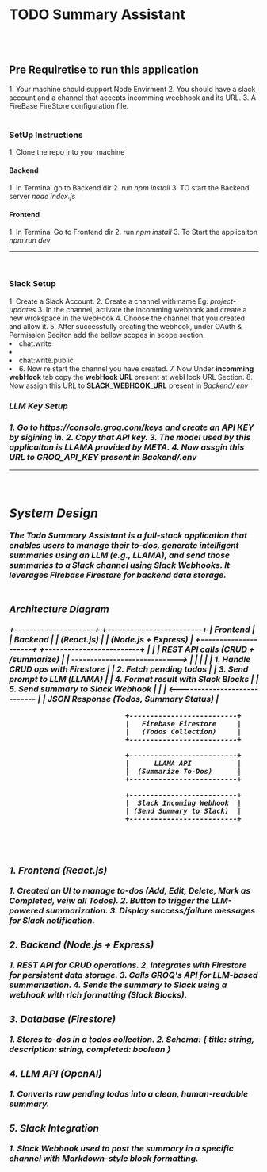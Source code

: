 <h1> TODO Summary Assistant </h1>
<br>
<br>
<h2> Pre Requiretise to run this application</h2>
1. Your machine should support Node Envirment 
2. You should have a slack account and a channel that accepts incomming weebhook and its URL.
3. A FireBase FireStore configuration file.

<br>
<br>
<h3>SetUp Instructions </h3>
1. Clone the repo into your machine

<h4> Backend </h4>
<p>
1. In Terminal go to Backend dir
2. run <i> npm install </i>
3. TO start the Backend server <i> node index.js </i>
</p>

<h4>Frontend </h4>
1. In Terminal Go to Frontend dir
2. run <i> npm install </i>
3. To Start the applicaiton <i> npm run dev </i>

<hr/>
<br>

<h3> Slack Setup</h3>
1. Create a Slack Account.
2. Create a channel with name  Eg: <i>project-updates</i>
3. In the channel, activate the incomming webhook and create a new wrokspace in the webHook
4. Choose the channel that you created and allow it.
5. After successfully creating the webhook, under OAuth & Permission Seciton add the bellow scopes in scope section.
   <li>chat:write <li>
   <li>chat:write.public<li>
6. Now re start the channel you have created.
7. Now Under  <b>incomming webHook </b> tab copy the <b> webHook URL </b> present at webHook URL Section.
8. Now assign this URL to <b>SLACK_WEBHOOK_URL</b> present in   <i> Backend/.env <i> 

<h3> LLM Key Setup <h3>
1. Go to <i>https://console.groq.com/keys</i> and create an API KEY by sigining in.
2. Copy that API key.
3. The model used by this applicaiton is <i> LLAMA </i> provided by META.
4. Now assgin this URL to <b>GROQ_API_KEY</b> present in  <i> Backend/.env <i> 


<hr>
<br>
<h2>System Design </h2>
The Todo Summary Assistant is a full-stack application that enables users to manage their to-dos, generate intelligent summaries using an LLM (e.g., LLAMA), and send those summaries to a Slack channel using Slack Webhooks. It leverages Firebase Firestore for backend data storage.
<br>
<br>
<h3>Architecture Diagram</h3>
            +---------------------+        +-------------------------+
            |      Frontend       |        |         Backend         |
            |     (React.js)      |        |   (Node.js + Express)   |
            +---------------------+        +-------------------------+
                    |                                |
                    |   REST API calls (CRUD + /summarize)          |
                    | ----------------------------> |
                    |                                |
                    |                                |  1. Handle CRUD ops with Firestore
                    |                                |  2. Fetch pending todos
                    |                                |  3. Send prompt to LLM (LLAMA)
                    |                                |  4. Format result with Slack Blocks
                    |                                |  5. Send summary to Slack Webhook
                    |                                |
                    | <---------------------------- |
                    |      JSON Response (Todos, Summary Status)     |

                                +--------------------------+
                                |   Firebase Firestore     |
                                |   (Todos Collection)     |
                                +--------------------------+

                                +--------------------------+
                                |      LLAMA API           |
                                |  (Summarize To-Dos)      |
                                +--------------------------+

                                +--------------------------+
                                |  Slack Incoming Webhook  |
                                | (Send Summary to Slack)  |
                                +--------------------------+


<br>
<br>
<h3>1. Frontend (React.js) </h3>
1. Created an UI to manage to-dos (Add, Edit, Delete, Mark as Completed, veiw all Todos).
2. Button to trigger the LLM-powered summarization.
3. Display success/failure messages for Slack notification.

<br>
<h3>2. Backend  (Node.js + Express) </h3>
1. REST API for CRUD operations.
2. Integrates with Firestore for persistent data storage.
3. Calls GROQ's API for LLM-based summarization.
4. Sends the summary to Slack using a webhook with rich formatting (Slack Blocks).
<br>
<h3>3. Database (Firestore) </h3>
1. Stores to-dos in a todos collection.
2. Schema: { title: string, description: string,  completed: boolean }

<br>
<h3>4. LLM API (OpenAI)</h3>
1. Converts raw pending todos into a clean, human-readable summary.

<br>
<h3>5. Slack Integration </h3>
1. Slack Webhook used to post the summary in a specific channel with Markdown-style block formatting.



